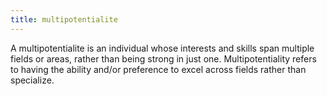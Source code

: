 ```yaml
---
title: multipotentialite
---
```


A multipotentialite is an individual whose interests and skills span multiple fields or areas, rather than being strong in just one. 
Multipotentiality refers to having the ability and/or preference to excel across fields rather than specialize.   
